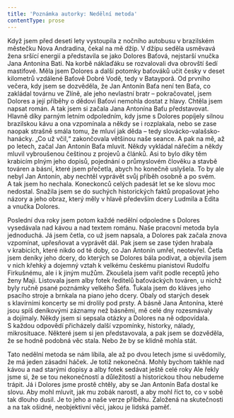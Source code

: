 ```yaml
---
title: 'Poznámka autorky: Nedělní metoda'
contentType: prose
---
```


  

Když jsem před deseti lety vystoupila z nočního autobusu v brazilském městečku Nova Andradina, čekal na mě džíp. V džípu seděla usměvavá žena sršící energií a představila se jako Dolores Baťová, nejstarší vnučka Jana Antonína Bati. Na korbě náklaďáku se rozvalovali dva obrovští šedí mastifové. Měla jsem Dolores a další potomky baťováků učit česky v deset kilometrů vzdálené Baťově Dobré Vodě, tedy v Batayporã. Od prvního večera, kdy jsem se dozvěděla, že Jan Antonín Baťa není ten Baťa, co zakládal továrnu ve Zlíně, ale jeho nevlastní bratr – pokračovatel, jsem Dolores a její příběhy o dědovi Baťovi nemohla dostat z hlavy. Chtěla jsem napsat román. A tak jsem si začala Jana Antonína Baťu představovat. Hlavně díky parným letním odpoledním, kdy jsme s Dolores popíjely silnou brazilskou kávu a ona vzpomínala a někdy se i rozplakala, nebo se zase naopak strašně smála tomu, že mluví jak děda – tedy slovácko-valašsko-hanácky. „Co už včil,“ zakončovala většinou naše seance. A pak na mě, až po letech, začal Jan Antonín Baťa mluvit. Někdy vykládal nářečím a někdy mluvil vybroušenou češtinou z projevů a článků. Asi to bylo díky těm krabicím plným jeho dopisů, pojednání o průmyslovém člověku a stavbě továren a básní, které jsem přečetla, abych ho konečně uslyšela. To by ale nebyl Jan Antonín, aby nechtěl vyprávět svůj příběh osobně a po svém. A tak jsem ho nechala. Koneckonců celých padesát let se ke slovu moc nedostal. Snažila jsem se do suchých historických faktů propašovat jeho názory a jeho obraz, který měly v hlavě především dcery Ludmila a Edita a vnučka Dolores.

Poslední dva roky jsem potom každé nedělní odpoledne s Dolores vysedávala nad kávou a nad textem románu. Naše pracovní metoda byla jednoduchá. Já jsem četla, co už jsem napsala, a Dolores pak začala znova vzpomínat, upřesňovat a vyprávět dál. Pak jsem se zase týden hrabala v krabicích, které nikdo od té doby, co Jan Antonín umřel, neotevřel. Četla jsem deníky jeho dcery, do kterých se Dolores bála podívat, a objevila jsem v nich křehký a dojemný vztah k velkému českému pianistovi Rudolfu Firkušnému, ale i k jiným mužům. Zkoušela jsem vařit podle receptů jeho ženy Maji. Listovala jsem alby fotek ředitelů baťováckých továren, u nichž byly ručně psané poznámky velkého Šéfa. Ťukala jsem do kláves jeho psacího stroje a brnkala na piano jeho dcery. Obaly od starých desek s klavírními koncerty se mi drolily pod prsty. A básně Jana Antonína, které jsou spíš deníkovými záznamy než básněmi, mě celé dny rozesmávaly a dojímaly. Někdy jsem si sepsala otázky a Dolores na ně odpovídala. S každou odpovědí přicházely další vzpomínky, historky, nálady, mikrosituace. Některé jsem si jen představovala, a pak jsem se dozvěděla, že se hodně podobná věc stala. Nebo že by se klidně mohla stát.

Tato nedělní metoda se nám líbila, ale až po dvou letech jsme si uvědomily, že má jeden zásadní háček. Je totiž nekonečná. Mohly bychom takhle nad kávou a nad starými dopisy a alby fotek sedávat ještě celé roky Ale řekly jsme si, že se tou nekonečností a důležitostí a historickou tíhou nebudeme trápit. Já i Dolores jsme prostě chtěly, aby se Jan Antonín Baťa dostal ke slovu. Aby mohl mluvit, jak mu zobák narostl, a aby mohl říct to, co v sobě tak dlouho dusil. Je to jeho a naše verze příběhu. Založená na skutečnosti a na tak ošidné, neobjektivní věci, jakou je lidská paměť.

